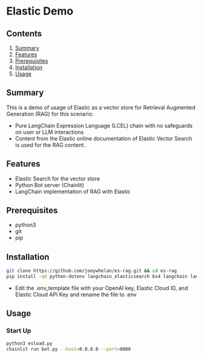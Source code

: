 # Elastic Demo
## Contents
1.  [Summary](#summary)
2.  [Features](#features)
3.  [Prerequisites](#prerequisites)
4.  [Installation](#installation)
5.  [Usage](#usage)

## Summary <a name="summary"></a>
This is a demo of usage of Elastic as a vector store for Retrieval Augmented Generation (RAG) for this scenario:
- Pure LangChain Expression Language (LCEL) chain with no safeguards on user or LLM interactions
- Content from the Elastic online documentation of Elastic Vector Search is used for the RAG content.  

## Features <a name="features"></a>
- Elastic Search for the vector store
- Python Bot server (Chainlit)
- LangChain implementation of RAG with Elastic

## Prerequisites <a name="prerequisites"></a>
- python3
- git
- pip

## Installation <a name="installation"></a>
```bash
git clone https://github.com/joeywhelan/es-rag.git && cd es-rag
pip install -qU python-dotenv langchain_elasticsearch bs4 langchain langchain_openai langchainhub chainlit
```
- Edit the .env_template file with your OpenAI key, Elastic Cloud ID, and Elastic Cloud API Key and rename the file to .env

## Usage <a name="usage"></a>
### Start Up
```bash
python3 esload.py
chainlit run bot.py --host=0.0.0.0 --port=8000
```
